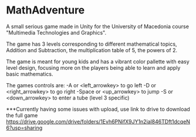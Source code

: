 # MathAdventure
A small serious game made in Unity for the University of Macedonia course "Multimedia Technologies and Graphics".

The game has 3 levels corresponding to different mathematical topics, Addition and Subtraction, the multiplication table of 5, the powers of 2.

The game is meant for young kids and has a vibrant color pallette with easy level design, focusing more on the players being able to learn and apply basic mathematics.

The games controls are:
  -A or <left_arrowkey>  to go left
  -D or <right_arrowkey> to go right
  -Space or <up_arrowkey> to jump
  -S or <down_arrowkey> to enter a tube (level 3 specific)

***Currently having some issues with upload, use link to drive to download the full game
https://drive.google.com/drive/folders/1Evh6PNifX9JY1n2ial846TDft1dcqeN6?usp=sharing
